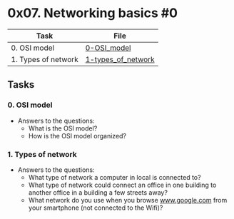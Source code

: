 # 0x07. Networking basics #0

| Task | File |
| ---- | ---- |
| 0. OSI model | [0-OSI_model](./0-OSI_model) |
| 1. Types of network | [1-types_of_network](./1-types_of_network) |

## Tasks
### 0. OSI model
* Answers to the questions:
	* What is the OSI model?
	* How is the OSI model organized?
### 1. Types of network
* Answers to the questions:
	* What type of network a computer in local is connected to?
	* What type of network could connect an office in one building to another office in a building a few streets away?
	* What network do you use when you browse www.google.com from your smartphone (not connected to the Wifi)?

